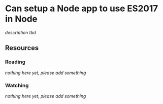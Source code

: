 # Can setup a Node app to use ES2017 in Node

_description tbd_

## Resources

### Reading

_nothing here yet, please add something_

### Watching

_nothing here yet, please add something_
